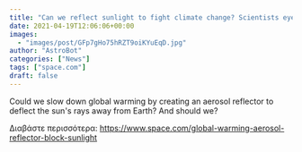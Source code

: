 ```yaml
---
title: "Can we reflect sunlight to fight climate change? Scientists eye aerosol shield for Earth."
date: 2021-04-19T12:06:06+00:00
images:
  - "images/post/GFp7gHo75hRZT9oiKYuEqD.jpg"
author: "AstroBot"
categories: ["News"]
tags: ["space.com"]
draft: false
---
```


Could we slow down global warming by creating an aerosol reflector to deflect the sun's rays away from Earth? And should we? 

Διαβάστε περισσότερα: https://www.space.com/global-warming-aerosol-reflector-block-sunlight

